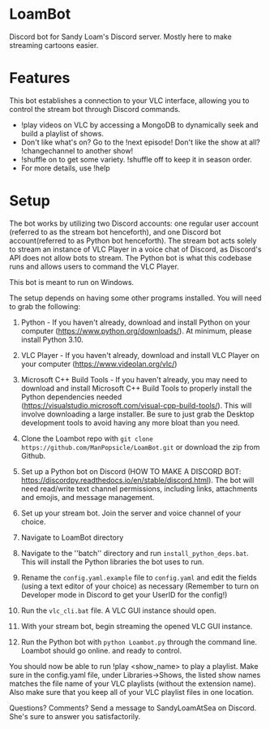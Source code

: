 # LoamBot
Discord bot for Sandy Loam's Discord server. Mostly here to make streaming cartoons easier.


# Features

This bot establishes a connection to your VLC interface, allowing you to control the stream bot through Discord commands.

- !play videos on VLC by accessing a MongoDB to dynamically seek and build a playlist of shows.
- Don't like what's on? Go to the !next episode! Don't like the show at all? !changechannel to another show!
- !shuffle on to get some variety. !shuffle off to keep it in season order.
- For more details, use !help


# Setup

The bot works by utilizing two Discord accounts: one regular user account (referred to as the stream bot henceforth), and one Discord bot account(referred to as Python bot henceforth). The stream bot acts solely to stream an instance of VLC Player in a voice chat of Discord, as Discord's API does not allow bots to stream. The Python bot is what this codebase runs and allows users to command the VLC Player.

This bot is meant to run on Windows.

The setup depends on having some other programs installed. You will need to grab the following:

1. Python - If you haven't already, download and install Python on your computer (https://www.python.org/downloads/). At minimum, please install Python 3.10. 
2. VLC Player - If you haven't already, download and install VLC Player on your computer (https://www.videolan.org/vlc/)
3. Microsoft C++ Build Tools - If you haven't already, you may need to download and install Microsoft C++ Build Tools to properly install the Python dependencies needed (https://visualstudio.microsoft.com/visual-cpp-build-tools/). This will involve downloading a large installer. Be sure to just grab the Desktop development tools to avoid having any more bloat than you need.

1. Clone the Loambot repo with ``git clone https://github.com/ManPopsicle/LoamBot.git`` or download the zip from Github.
2. Set up a Python bot on Discord (HOW TO MAKE A DISCORD BOT: https://discordpy.readthedocs.io/en/stable/discord.html). The bot will need read/write text channel permissions, including links, attachments and emojis, and message management. 
3. Set up your stream bot. Join the server and voice channel of your choice.
4. Navigate to LoamBot directory
5. Navigate to the ''batch'' directory and run ``install_python_deps.bat``. This will install the Python libraries the bot uses to run.
6. Rename the ``config.yaml.example`` file to ``config.yaml`` and edit the fields (using a text editor of your choice) as necessary (Remember to turn on Developer mode in Discord to get your UserID for the config!)
7. Run the ``vlc_cli.bat`` file. A VLC GUI instance should open.
8. With your stream bot, begin streaming the opened VLC GUI instance.
9. Run the Python bot with ``python Loambot.py`` through the command line. Loambot should go online. and ready to control.

You should now be able to run !play <show_name> to play a playlist. Make sure in the config.yaml file, under Libraries->Shows, the listed show names matches the file name of your VLC playlists (without the extension name). Also make sure that you keep all of your VLC playlist files in one location.



Questions? Comments? Send a message to SandyLoamAtSea on Discord. She's sure to answer you satisfactorily. 
